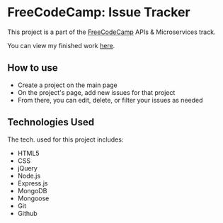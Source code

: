 # FreeCodeCamp: Issue Tracker

  This project is a part of the [FreeCodeCamp](https://www.freecodecamp.com) APIs & Microservices track.

  You can view my finished work [here](https://fcc-issue-tracks.glitch.me/).

## How to use
- Create a project on the main page
- On the project's page, add new issues for that project
- From there, you can edit, delete, or filter your issues as needed

## Technologies Used

  The tech. used for this project includes:

  - HTML5
  - CSS
  - jQuery
  - Node.js
  - Express.js
  - MongoDB
  - Mongoose
  - Git
  - Github
  
